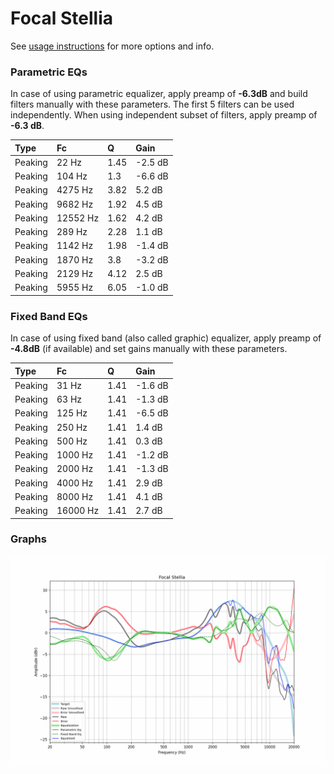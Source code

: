 # Focal Stellia
See [usage instructions](https://github.com/jaakkopasanen/AutoEq#usage) for more options and info.

### Parametric EQs
In case of using parametric equalizer, apply preamp of **-6.3dB** and build filters manually
with these parameters. The first 5 filters can be used independently.
When using independent subset of filters, apply preamp of **-6.3 dB**.

| Type    | Fc       |    Q | Gain    |
|:--------|:---------|:-----|:--------|
| Peaking | 22 Hz    | 1.45 | -2.5 dB |
| Peaking | 104 Hz   | 1.3  | -6.6 dB |
| Peaking | 4275 Hz  | 3.82 | 5.2 dB  |
| Peaking | 9682 Hz  | 1.92 | 4.5 dB  |
| Peaking | 12552 Hz | 1.62 | 4.2 dB  |
| Peaking | 289 Hz   | 2.28 | 1.1 dB  |
| Peaking | 1142 Hz  | 1.98 | -1.4 dB |
| Peaking | 1870 Hz  | 3.8  | -3.2 dB |
| Peaking | 2129 Hz  | 4.12 | 2.5 dB  |
| Peaking | 5955 Hz  | 6.05 | -1.0 dB |

### Fixed Band EQs
In case of using fixed band (also called graphic) equalizer, apply preamp of **-4.8dB**
(if available) and set gains manually with these parameters.

| Type    | Fc       |    Q | Gain    |
|:--------|:---------|:-----|:--------|
| Peaking | 31 Hz    | 1.41 | -1.6 dB |
| Peaking | 63 Hz    | 1.41 | -1.3 dB |
| Peaking | 125 Hz   | 1.41 | -6.5 dB |
| Peaking | 250 Hz   | 1.41 | 1.4 dB  |
| Peaking | 500 Hz   | 1.41 | 0.3 dB  |
| Peaking | 1000 Hz  | 1.41 | -1.2 dB |
| Peaking | 2000 Hz  | 1.41 | -1.3 dB |
| Peaking | 4000 Hz  | 1.41 | 2.9 dB  |
| Peaking | 8000 Hz  | 1.41 | 4.1 dB  |
| Peaking | 16000 Hz | 1.41 | 2.7 dB  |

### Graphs
![](./Focal%20Stellia.png)